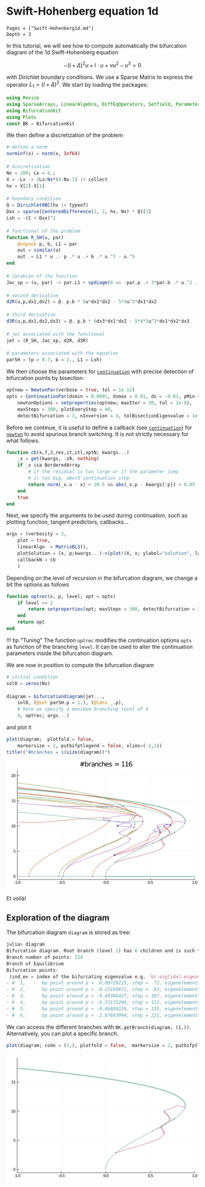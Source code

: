 # Swift-Hohenberg equation 1d

```@contents
Pages = ["Swift-Hohenberg1d.md"]
Depth = 3
```

In this tutorial, we will see how to compute automatically the bifurcation diagram of the 1d Swift-Hohenberg equation

$$-(I+\Delta)^2 u+l\cdot u +\nu u^2-u^3 = 0\tag{E}$$

with Dirichlet boundary conditions. We use a Sparse Matrix to express the operator $L_1=(I+\Delta)^2$. We start by loading the packages:

```julia
using Revise
using SparseArrays, LinearAlgebra, DiffEqOperators, Setfield, Parameters
using BifurcationKit
using Plots
const BK = BifurcationKit
```

We then define a discretization of the problem

```julia
# define a norm
norminf(x) = norm(x, Inf64)

# discretisation
Nx = 200; Lx = 6.;
X = -Lx .+ 2Lx/Nx*(0:Nx-1) |> collect
hx = X[2]-X[1]

# boundary condition
Q = Dirichlet0BC(hx |> typeof)
Dxx = sparse(CenteredDifference(2, 2, hx, Nx) * Q)[1]
Lsh = -(I + Dxx)^2

# functional of the problem
function R_SH(u, par)
	@unpack p, b, L1 = par
	out = similar(u)
	out .= L1 * u .- p .* u .+ b .* u.^3 - u.^5
end

# Jacobian of the function
Jac_sp = (u, par) -> par.L1 + spdiagm(0 => -par.p .+ 3*par.b .* u.^2 .- 5 .* u.^4)

# second derivative
d2R(u,p,dx1,dx2) = @. p.b * 6u*dx1*dx2 - 5*4u^3*dx1*dx2

# third derivative
d3R(u,p,dx1,dx2,dx3) = @. p.b * 6dx3*dx1*dx2 - 5*4*3u^2*dx1*dx2*dx3

# jet associated with the functional
jet = (R_SH, Jac_sp, d2R, d3R)

# parameters associated with the equation
parSH = (p = 0.7, b = 2., L1 = Lsh)
```

We then choose the parameters for [`continuation`](@ref) with precise detection of bifurcation points by bisection:

```julia
optnew = NewtonPar(verbose = true, tol = 1e-12)
opts = ContinuationPar(dsmin = 0.0001, dsmax = 0.01, ds = -0.01, pMin = -2.1,
	newtonOptions = setproperties(optnew; maxIter = 30, tol = 1e-8), 
	maxSteps = 300, plotEveryStep = 40, 
	detectBifurcation = 3, nInversion = 4, tolBisectionEigenvalue = 1e-17, dsminBisection = 1e-7)
```

Before we continue, it is useful to define a callback (see [`continuation`](@ref)) for [`newton`](@ref) to avoid spurious branch switching. It is not strictly necessary for what follows. 

```julia
function cb(x,f,J,res,it,itl,optN; kwargs...)
	_x = get(kwargs, :z0, nothing)
	if _x isa BorderedArray
		# if the residual is too large or if the parameter jump
		# is too big, abord continuation step
		return norm(_x.u - x) < 20.5 && abs(_x.p - kwargs[:p]) < 0.05
	end
	true
end
```

Next, we specify the arguments to be used during continuation, such as plotting function, tangent predictors, callbacks...

```julia
args = (verbosity = 3,
	plot = true,
	linearAlgo  = MatrixBLS(),
	plotSolution = (x, p;kwargs...)->(plot!(X, x; ylabel="solution", label="", kwargs...)),
	callbackN = cb
	)
```

Depending on the level of recursion in the bifurcation diagram, we change a bit the options as follows

```julia
function optrec(x, p, level; opt = opts)
	if level <= 2
		return setproperties(opt; maxSteps = 300, detectBifurcation = 3, nev = Nx)
	end
	return opt
end
```

!!! tip "Tuning"
    The function `optrec` modifies the continuation options `opts` as function of the branching `level`. It can be used to alter the continuation parameters inside the bifurcation diagram.
    
We are now in position to compute the bifurcation diagram

```julia
# initial condition
sol0 = zeros(Nx)

diagram = bifurcationdiagram(jet..., 
	sol0, (@set parSH.p = 1.), (@lens _.p), 
	# here we specify a maximum branching level of 4
	4, optrec; args...)
```  

and plot it  

```julia
plot(diagram;  plotfold = false,  
	markersize = 2, putbifptlegend = false, xlims=(-1,1))
title!("#branches = $(size(diagram))")
```	

![](BDSH1d.png)

Et voilà!

## Exploration of the diagram

The bifurcation diagram `diagram` is stored as tree:

```julia
julia> diagram
Bifurcation diagram. Root branch (level 1) has 6 children and is such that:
Branch number of points: 224
Branch of Equilibrium
Bifurcation points:
 (ind_ev = index of the bifurcating eigenvalue e.g. `br.eig[idx].eigenvals[ind_ev]`)
- #  1,      bp point around p ≈ -0.00729225, step =  72, eigenelements in eig[ 73], ind_ev =   1 [converged], δ = ( 1,  0)
- #  2,      bp point around p ≈ -0.15169672, step =  83, eigenelements in eig[ 84], ind_ev =   2 [converged], δ = ( 1,  0)
- #  3,      bp point around p ≈ -0.48386427, step = 107, eigenelements in eig[108], ind_ev =   3 [converged], δ = ( 1,  0)
- #  4,      bp point around p ≈ -0.53115204, step = 111, eigenelements in eig[112], ind_ev =   4 [converged], δ = ( 1,  0)
- #  5,      bp point around p ≈ -0.86889220, step = 135, eigenelements in eig[136], ind_ev =   5 [converged], δ = ( 1,  0)
- #  6,      bp point around p ≈ -2.07693994, step = 221, eigenelements in eig[222], ind_ev =   6 [converged], δ = ( 1,  0)
```

We can access the different branches with `BK.getBranch(diagram, (1,))`. Alternatively, you can plot a specific branch:

```julia
plot(diagram; code = (1,), plotfold = false,  markersize = 2, putbifptlegend = false, xlims=(-1,1))
```

![](BDSH1d-1.png)
